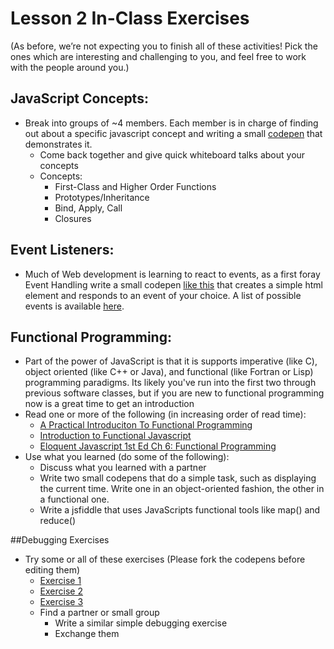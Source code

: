 # Lesson 2 In-Class Exercises
(As before, we’re not expecting you to finish all of these activities! Pick the ones which are interesting and challenging to you, and feel free to work with the people around you.)

## JavaScript Concepts:
- Break into groups of ~4 members. Each member is in charge of finding out about a specific javascript concept and writing a small [codepen](http://codepen.io/) that demonstrates it.
  - Come back together and give quick whiteboard talks about your concepts
  - Concepts:
    - First-Class and Higher Order Functions
    - Prototypes/Inheritance
    - Bind, Apply, Call
    - Closures

## Event Listeners:
- Much of Web development is learning to react to events, as a first foray Event Handling write a small codepen [like this](http://codepen.io/jagreene/pen/pjMRvb) that creates a simple html element and responds to an event of your choice. A list of possible events is available [here](https://developer.mozilla.org/en-US/docs/Web/Events).

## Functional Programming:
- Part of the power of JavaScript is that it is supports imperative (like C), object oriented (like C++ or Java), and functional (like Fortran or Lisp) programming paradigms. Its likely you've run into the first two through previous software classes, but if you are new to functional programming now is a great time to get an introduction
- Read one or more of the following (in increasing order of read time):
  - [A Practical Introduciton To Functional Programming](https://medium.com/@riteshkeswani/a-practical-introduction-to-functional-programming-javascript-ba5bee2369c2#.z4n0g8oew)
  - [Introduction to Functional Javascript](https://medium.com/functional-javascript/introduction-to-functional-javascript-45a9dca6c64a#.nq16t3bdp)
  - [Eloquent Javascript 1st Ed Ch 6: Functional Programming](http://eloquentjavascript.net/1st_edition/chapter6.html)
- Use what you learned (do some of the following):
  - Discuss what you learned with a partner
  - Write two small codepens that do a simple task, such as displaying the current time. Write one in an object-oriented fashion, the other in a functional one.
  - Write a jsfiddle that uses JavaScripts functional tools like map() and reduce()

##Debugging Exercises
- Try some or all of these exercises (Please fork the codepens before editing them)
  - [Exercise 1](http://codepen.io/jagreene/pen/BoXGZa)
  - [Exercise 2](http://codepen.io/jagreene/pen/LGypLx)
  - [Exercise 3](http://codepen.io/jagreene/pen/LGypLx)
  - Find a partner or small group
	- Write a similar simple debugging exercise
	- Exchange them
